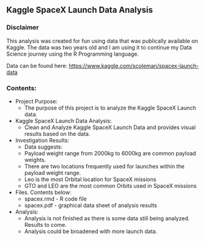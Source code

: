 
Kaggle SpaceX Launch Data Analysis 
-------------------------------------------------

### Disclaimer

This analysis was created for fun using data that was publically available on Kaggle. 
The data was two years old and I am using it to continue my Data Science journey using the R Programming language. 

Data can be found here:
https://www.kaggle.com/scoleman/spacex-launch-data

### Contents:

-   Project Purpose:
    -   The purpose of this project is to analyze the Kaggle SpaceX Launch data.
-   Kaggle SpaceX Launch Data Analysis:
    -   Clean and Analyze Kaggle SpaceX Launch Data and provides visual results based on the data. 
-   Investigation Results:
    -   Data suggests:
	-   Payload weight range from 2000kg to 6000kg are common payload weights.  
	-   There are two locations frequently used for launches within the payload weight range.
	-   Leo is the most Orbital location for SpaceX missions
	-   GTO and LEO are the most common Orbits used in SpaceX missions
-   Files. Contents below:
	-   spacex.rmd - R code file 
	-   spacex.pdf - graphical data sheet of analysis results
-   Analysis:
	-   Analysis is not finished as there is some data still being analyzed. Results to come.
	-   Analysis could be broadened with more launch data.